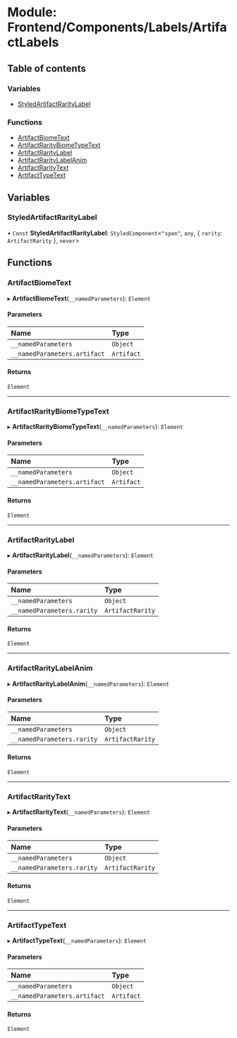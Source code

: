 # Module: Frontend/Components/Labels/ArtifactLabels

## Table of contents

### Variables

- [StyledArtifactRarityLabel](Frontend_Components_Labels_ArtifactLabels.md#styledartifactraritylabel)

### Functions

- [ArtifactBiomeText](Frontend_Components_Labels_ArtifactLabels.md#artifactbiometext)
- [ArtifactRarityBiomeTypeText](Frontend_Components_Labels_ArtifactLabels.md#artifactraritybiometypetext)
- [ArtifactRarityLabel](Frontend_Components_Labels_ArtifactLabels.md#artifactraritylabel)
- [ArtifactRarityLabelAnim](Frontend_Components_Labels_ArtifactLabels.md#artifactraritylabelanim)
- [ArtifactRarityText](Frontend_Components_Labels_ArtifactLabels.md#artifactraritytext)
- [ArtifactTypeText](Frontend_Components_Labels_ArtifactLabels.md#artifacttypetext)

## Variables

### StyledArtifactRarityLabel

• `Const` **StyledArtifactRarityLabel**: `StyledComponent`<`"span"`, `any`, { `rarity`: `ArtifactRarity` }, `never`\>

## Functions

### ArtifactBiomeText

▸ **ArtifactBiomeText**(`__namedParameters`): `Element`

#### Parameters

| Name                         | Type       |
| :--------------------------- | :--------- |
| `__namedParameters`          | `Object`   |
| `__namedParameters.artifact` | `Artifact` |

#### Returns

`Element`

---

### ArtifactRarityBiomeTypeText

▸ **ArtifactRarityBiomeTypeText**(`__namedParameters`): `Element`

#### Parameters

| Name                         | Type       |
| :--------------------------- | :--------- |
| `__namedParameters`          | `Object`   |
| `__namedParameters.artifact` | `Artifact` |

#### Returns

`Element`

---

### ArtifactRarityLabel

▸ **ArtifactRarityLabel**(`__namedParameters`): `Element`

#### Parameters

| Name                       | Type             |
| :------------------------- | :--------------- |
| `__namedParameters`        | `Object`         |
| `__namedParameters.rarity` | `ArtifactRarity` |

#### Returns

`Element`

---

### ArtifactRarityLabelAnim

▸ **ArtifactRarityLabelAnim**(`__namedParameters`): `Element`

#### Parameters

| Name                       | Type             |
| :------------------------- | :--------------- |
| `__namedParameters`        | `Object`         |
| `__namedParameters.rarity` | `ArtifactRarity` |

#### Returns

`Element`

---

### ArtifactRarityText

▸ **ArtifactRarityText**(`__namedParameters`): `Element`

#### Parameters

| Name                       | Type             |
| :------------------------- | :--------------- |
| `__namedParameters`        | `Object`         |
| `__namedParameters.rarity` | `ArtifactRarity` |

#### Returns

`Element`

---

### ArtifactTypeText

▸ **ArtifactTypeText**(`__namedParameters`): `Element`

#### Parameters

| Name                         | Type       |
| :--------------------------- | :--------- |
| `__namedParameters`          | `Object`   |
| `__namedParameters.artifact` | `Artifact` |

#### Returns

`Element`
